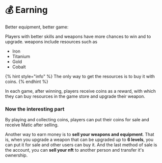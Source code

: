 # 💰 Earning

Better equipment, better game:

Players with better skills and weapons have more chances to win and to upgrade. weapons include resources such as&#x20;

* Iron
* Titanium
* Gold
* Cobalt

{% hint style="info" %}
The only way to get the resources is to buy it with coins.
{% endhint %}

In each game, after winning, players receive coins as a reward, with which they can buy resources in the game store and upgrade their weapon.

### Now the interesting part

By playing and collecting coins, players can put their coins for sale and receive Matic after selling.&#x20;

Another way to earn money is to **sell your weapons and equipment**. That is, when you upgrade a weapon that can be upgraded up to **6 levels**, you can put it for sale and other users can buy it. And the last method of sale is the account, you can **sell your nft** to another person and transfer it's ownership.
